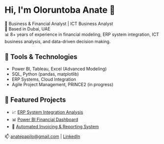 # Hi, I'm Oloruntoba Anate 👋

💼 Business & Financial Analyst | ICT Business Analyst  
📍 Based in Dubai, UAE  
📊 8+ years of experience in financial modeling, ERP system integration, ICT business analysis, and data-driven decision making.

## 🔧 Tools & Technologies
- Power BI, Tableau, Excel (Advanced Modeling)
- SQL, Python (pandas, matplotlib)
- ERP Systems, Cloud Integration
- Agile Project Management, PRINCE2 (in progress)

## 📌 Featured Projects
- 📈 [ERP System Integration Analysis](https://github.com/OloruntobaAnate/erp-system-integration)
- 📊 [Power BI Financial Dashboard](https://github.com/OloruntobaAnate/powerbi-financial-dashboard)
- 🧾 [Automated Invoicing & Reporting System](https://github.com/OloruntobaAnate/automated-reporting)

📫 anatepapilo@gmail.com | [LinkedIn](https://www.linkedin.com/in/oloruntoba-anate)
